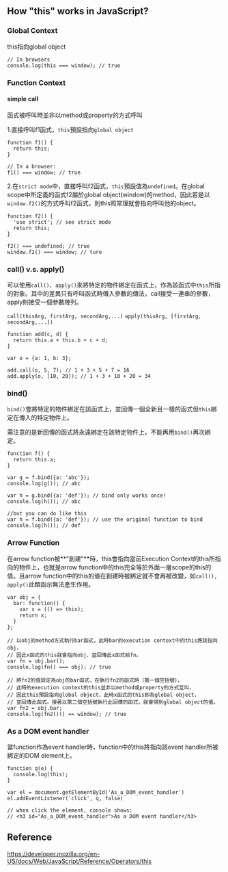 ## How "this" works in JavaScript?

### Global Context
this指向global object

```JS
// In browsers
console.log(this === window); // true
```

### Function Context
#### simple call
函式被呼叫時並非以method或property的方式呼叫

1.直接呼叫f1函式，`this`預設指向`global object`

```JS
function f1() {
  return this;
}

// In a browser:
f1() === window; // true
```

2.在`strict mode`中，直接呼叫f2函式，`this`預設值為`undefined`。在global scope中所定義的函式f2屬於global object(window)的method，因此若是以`window.f2()`的方式呼叫f2函式，則this照常理就會指向呼叫他的object。

```JS
function f2() {
  'use strict'; // see strict mode
  return this;
}

f2() === undefined; // true
window.f2() === window; // ture
```

### call() v.s. apply()
可以使用`call()`、`apply()`來將特定的物件綁定在函式上，作為該函式中`this`所指的對象。其中的差異只有呼叫函式時傳入參數的傳法，call接受一連串的參數，apply則接受一個參數陣列。

`call(thisArg, firstArg, secondArg,...)`
`apply(thisArg, [firstArg, secondArg,...])`

```JS
function add(c, d) {
  return this.a + this.b + c + d;
}

var o = {a: 1, b: 3};

add.call(o, 5, 7); // 1 + 3 + 5 + 7 = 16
add.apply(o, [10, 20]); // 1 + 3 + 10 + 20 = 34
```

### bind()
`bind()`會將特定的物件綁定在該函式上，並回傳一個全新且一樣的函式但`this`綁定在傳入的特定物件上。

需注意的是新回傳的函式將永遠綁定在該特定物件上，不能再用`bind()`再次綁定。

```JS
function f() {
  return this.a;
}

var g = f.bind({a: 'abc'});
console.log(g()); // abc

var h = g.bind({a: 'def'}); // bind only works once!
console.log(h()); // abc

//but you can do like this
var h = f.bind({a: 'def'}); // use the original function to bind
console.log(h()); // def
```

### Arrow Function
在arrow function被**"創建"**時，this會指向當前Execution Context的this所指向的物件上，也就是arrow function中的this完全等於外面一層scope的this的值。且arrow function中的this的值在創建時被綁定就不會再被改變，如`call(), apply()`此類函示無法產生作用。

```JS
var obj = {
  bar: function() {
    var x = (() => this);
    return x;
  }
};

// 以obj的method方式執行bar函式，此時bar的execution context中的this應該指向obj，
// 因此x函式的this就會指向obj，並回傳此x函式給fn。
var fn = obj.bar();
console.log(fn() === obj); // true

// 將fn2的值設定為obj的bar函式，在執行fn2的函式時（第一個空括號），
// 此時的execution context的this並非以method或property的方式互叫，
// 因此this預設指向global object，此時x函式的this即為global object，
// 並回傳此函式。接著以第二個空括號執行此回傳的函式，就會得到global object的值。
var fn2 = obj.bar;
console.log(fn2()() == window); // true
```

### As a DOM event handler
當function作為event handler時，function中的this將指向該event handler所被綁定的DOM element上。

```
function q(e) {
  console.log(this);
}

var el = document.getElementById('As_a_DOM_event_handler')
el.addEventListener('click', q, false)

// when click the element, console shows:
// <h3 id="As_a_DOM_event_handler">As a DOM event handler</h3>
```


## Reference
https://developer.mozilla.org/en-US/docs/Web/JavaScript/Reference/Operators/this
